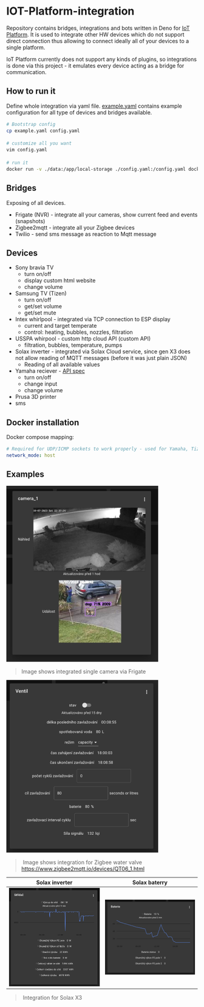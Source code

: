 # IOT-Platform-integration

Repository contains bridges, integrations and bots written in Deno for [IoT Platform](https://github.com/founek2/IOT-Platform). It is used to integrate other HW devices which do not support direct connection thus allowing to connect ideally all of your devices to a single platform.

IoT Platform currently does not support any kinds of plugins, so integrations is done via this project - it emulates every device acting as a bridge for communication.

## How to run it

Define whole integration via yaml file. [example.yaml](./example.yaml) contains example configuration for all type of devices and bridges available.

```bash
# Bootstrap config
cp example.yaml config.yaml

# customize all you want
vim config.yaml

# run it
docker run -v ./data:/app/local-storage ./config.yaml:/config.yaml docker-registry.iotdomu.cz/iot-platform/integration
```

## Bridges

Exposing of all devices.

- Frigate (NVR) - integrate all your cameras, show current feed and events (snapshots)
- Zigbee2mqtt - integrate all your Zigbee devices
- Twilio - send sms message as reaction to Mqtt message

## Devices

- Sony bravia TV
  - turn on/off
  - display custom html website
  - change volume
- Samsung TV (Tizen)
  - turn on/off
  - get/set volume
  - get/set mute
- Intex whirlpool - integrated via TCP connection to ESP display
  - current and target temperate
  - control: heating, bubbles, nozzles, filtration
- USSPA whirpool - custom http cloud API (custom API)
  - filtration, bubbles, temperature, pumps
- Solax inverter - integrated via Solax Cloud service, since gen X3 does not allow reading of MQTT messages (before it was just plain JSON)
  - Reading of all available values
- Yamaha reciever - [API spec](./_media/yamaha_API_spec.pdf)
  - turn on/off
  - change input
  - change volume
- Prusa 3D printer
- sms

## Docker installation

Docker compose mapping:

```yaml
# Required for UDP/ICMP sockets to work properly - used for Yamaha, Tizen
network_mode: host
```

## Examples

<img src="./_media/screenshots/camera_dialog.png" alt="Dialog" width="400"/>

> Image shows integrated single camera via Frigate

<img src="./_media/screenshots/valve_dialog.png" alt="Zigbee valve" width="400"/>

> Image shows integration for Zigbee water valve <https://www.zigbee2mqtt.io/devices/QT06_1.html>

|                                   Solax inverter                                    |                                        Solax baterry                                        |
| :---------------------------------------------------------------------------------: | :-----------------------------------------------------------------------------------------: |
| <img src="./_media/screenshots/solax_dialog.png" alt="Solax inverter" width="400"/> | <img src="./_media/screenshots/solax_baterry_dialog.png" alt="Solax inverter" width="400"/> |

> Integration for Solax X3
